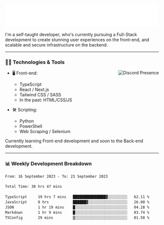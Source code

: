 <img src="assets/wave.svg" alt=":wave:" />

I'm a self-taught developer, who's currently pursuing a Full-Stack development to create stunning user experiences on the front-end, and scalable and secure infrastructure on the backend.

---

### 🧑‍💻 Technologies & Tools

<a href="https://discord.com/users/414304208649453568" target="_blank" rel="nofollow">
   <img src="https://lanyard-profile-readme.vercel.app/api/414304208649453568?idleMessage=Probably%20doing%20something%20else..." alt="Discord Presence" align="right">
</a>

- 🖥️ Front-end:

  - TypeScript
  - React / Next.js
  - Tailwind CSS / SASS
  - In the past: HTML/CSS/JS

- 🛠 Scripting:

  - Python
  - PowerShell
  - Web Scraping / Selenium

Currently learning Front-end development and soon to the Back-end development.

---

### 📊 Weekly Development Breakdown

<!-- ![ccrsxx's GitHub Stats](https://github-readme-stats.vercel.app/api?username=ccrsxx&count_private=true&theme=tokyonight) -->
<!-- ![ccrsxx's Top Langs](https://github-readme-stats.vercel.app/api/top-langs/?username=ccrsxx&hide=lua,java,html&theme=tokyonight) -->

<!--START_SECTION:waka-->

```txt
From: 16 September 2023 - To: 23 September 2023

Total Time: 30 hrs 47 mins

TypeScript     19 hrs 7 mins   ███████████████▓░░░░░░░░░   62.11 %
JavaScript     8 hrs           ██████▓░░░░░░░░░░░░░░░░░░   26.00 %
JSON           1 hr 19 mins    █░░░░░░░░░░░░░░░░░░░░░░░░   04.28 %
Markdown       1 hr 9 mins     █░░░░░░░░░░░░░░░░░░░░░░░░   03.74 %
TSConfig       29 mins         ▒░░░░░░░░░░░░░░░░░░░░░░░░   01.58 %
```

<!--END_SECTION:waka-->
